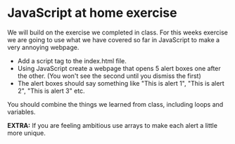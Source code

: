 # JavaScript at home exercise

We will build on the exercise we completed in class. For this weeks exercise we are going to use what we have covered so far in JavaScript to make a very annoying webpage.

* Add a script tag to the index.html file.
* Using JavaScript create a webpage that opens 5 alert boxes one after the other. (You won't see the second until you dismiss the first)
* The alert boxes should say something like "This is alert 1", "This is alert 2", "This is alert 3" etc.

You should combine the things we learned from class, including loops and variables. 

**EXTRA:** If you are feeling ambitious use arrays to make each alert a little more unique.


